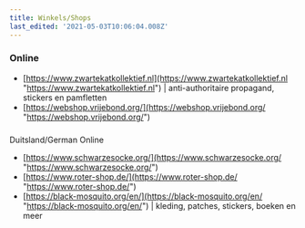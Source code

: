 ```yaml
---
title: Winkels/Shops
last_edited: '2021-05-03T10:06:04.008Z'
---
```

### Online

* [https://www.zwartekatkollektief.nl](https://www.zwartekatkollektief.nl "https://www.zwartekatkollektief.nl") | anti-authoritaire propagand, stickers en pamfletten
* [https://webshop.vrijebond.org/](https://webshop.vrijebond.org/ "https://webshop.vrijebond.org/")

### 

Duitsland/German Online

* [https://www.schwarzesocke.org/](https://www.schwarzesocke.org/ "https://www.schwarzesocke.org/")
* [https://www.roter-shop.de/](https://www.roter-shop.de/ "https://www.roter-shop.de/")
* [https://black-mosquito.org/en/](https://black-mosquito.org/en/ "https://black-mosquito.org/en/") | kleding, patches, stickers, boeken en meer